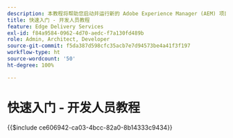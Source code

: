 ```yaml
---
description: 本教程将帮助您启动并运行新的 Adobe Experience Manager (AEM) 项目。在十到二十分钟内，您就可以创建自己的网站，并能够创建、预览和发布您自己的内容、样式以及添加新区块。
title: 快速入门 - 开发人员教程
feature: Edge Delivery Services
exl-id: f84a9584-0962-4d70-aedc-f7a130fd489b
role: Admin, Architect, Developer
source-git-commit: f5da387d598cfc35acb7e7d94573be4a41f3f197
workflow-type: ht
source-wordcount: '50'
ht-degree: 100%

---
```


# 快速入门 - 开发人员教程

{{$include ce606942-ca03-4bcc-82a0-8b14333c9434}}
